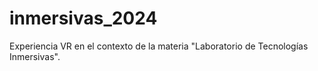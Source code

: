 # inmersivas_2024
Experiencia VR en el contexto de la materia "Laboratorio de Tecnologías Inmersivas". 
